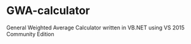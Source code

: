 # GWA-calculator
General Weighted Average Calculator written in VB.NET using VS 2015 Community Edition

